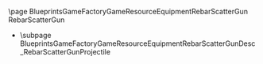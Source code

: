 \page BlueprintsGameFactoryGameResourceEquipmentRebarScatterGun RebarScatterGun
- \subpage BlueprintsGameFactoryGameResourceEquipmentRebarScatterGunDesc_RebarScatterGunProjectile
